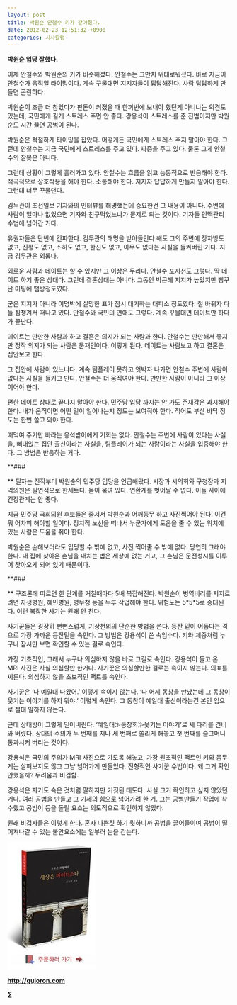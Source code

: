 ```yaml
---
layout: post
title: 박원순 안철수 키가 같아졌다.
date: 2012-02-23 12:51:32 +0900
categories: 시사칼럼
---
```

  
**박원순 입당 잘했다.** 

이제 안철수와 박원순의 키가 비슷해졌다. 안철수는 그만치 위태로워졌다. 바로 지금이 안철수가 움직일 타이밍이다. 계속 꾸물대면 지지자들이 답답해진다. 사람 답답하게 만들면 곤란하다. 

박원순이 조금 더 참았다가 판돈이 커졌을 때 한꺼번에 보내야 했던게 아니냐는 의견도 있는데, 국민에게 길게 스트레스 주면 안 좋다. 강용석이 스트레스를 준 진범이지만 박원순도 시간 끌면 공범이 된다. 

박원순은 적절하게 타이밍을 잡았다. 어떻게든 국민에게 스트레스 주지 말아야 한다. 그런데 안철수는 지금 국민에게 스트레스를 주고 있다. 짜증을 주고 있다. 물론 그게 안철수의 잘못은 아니다. 

그런데 상황이 그렇게 흘러가고 있다. 안철수는 흐름을 읽고 능동적으로 반응해야 한다. 적극적으로 상호작용을 해야 한다. 소통해야 한다. 지지자 답답하게 만들지 말아야 한다. 그런대 너무 꾸물댄다. 

김두관이 조선일보 기자와의 인터뷰를 해명했는데 중요한건 그 내용이 아니다. 주변에 사람이 얼마나 없었으면 기자와 친구먹었느냐가 문제로 되는 것이다. 기자들 인맥관리 수법에 넘어간 거다. 

유권자들은 단번에 간파한다. 김두관의 해명을 받아들인다 해도 그의 주변에 장자방도 없고, 진평도 없고, 소하도 없고, 한신도 없고, 아무도 없다는 사실을 들켜버린 거다. 지금 김두관은 외롭다. 

외로운 사람과 데이트는 할 수 있지만 그 이상은 무리다. 안철수 포지션도 그렇다. 딱 데이트 하기 좋은 상대다. 그런데 결혼상대는 아니다. 그동안 박근혜 지지가 높았지만 빵꾸난 미팅에 땜방정도였다. 

굳은 지지가 아니라 이명박에 실망한 표가 잠시 대기하는 대피소 정도였다. 철 바뀌자 다들 짐챙겨서 떠나고 있다. 안철수와 국민의 연애도 그렇다. 계속 꾸물대면 데이트만 하다가 끝난다. 

데이트는 만만한 사람과 하고 결혼은 의지가 되는 사람과 한다. 안철수는 만만해서 좋지만 정작 의지가 되는 사람은 문재인이다. 이렇게 된다. 데이트는 사람보고 하고 결혼은 집안보고 한다. 

그 집안에 사람이 있느냐다. 계속 팀플레이 못하고 엇박자 나가면 안철수 주변에 사람이 없다는 사실을 들키고 만다. 안철수는 더 움직여야 한다. 만만한 사람이 아니라 그 이상이어야 한다. 

편한 데이트 상대로 끝나지 말아야 한다. 민주당 입당 까지는 안 가도 존재감은 과시해야 한다. 내가 움직이면 어떤 일이 일어나는지 정도는 보여줘야 한다. 적어도 부산 바닥 정도는 한번 쓸고 와야 한다. 

떠먹여 주기만 바라는 응석받이에게 기회는 없다. 안철수는 주변에 사람이 있다는 사실을, 뼈대있는 집안 출신이라는 사실을, 팀플레이가 되는 사람이라는 사실을 입증해야 한다. 그 방법은 반응하는 거다. 



**\### 

** 필자는 진작부터 박원순의 민주당 입당을 언급해왔다. 시장과 시의회와 구청장과 지역의원은 필연적으로 한세트다. 몸이 묶여 있다. 연환계를 벗어날 수 없다. 이들 사이에 긴장관계는 안 좋다. 

지금 민주당 국회의원 후보들은 줄서서 박원순과 어깨동무 하고 사진찍어야 된다. 이건 뭐 어차피 해야할 일이다. 정치적 노선을 떠나서 누군가에게 도움을 줄 수 있는 위치에 있는 사람은 도움을 줘야 한다. 

박원순은 손해보더라도 입당할 수 밖에 없고, 사진 찍어줄 수 밖에 없다. 당연히 그래야 한다. 내 집에 찾아온 손님을 내치는 법은 세상에 없는 거고, 그 손님은 문전성시를 이루어 찾아오게 되어 있기 때문이다. 



**\### 

** 구조론에 따르면 한 단계를 거칠때마다 5배 복잡해진다. 박원순이 병역비리를 저지르려면 자생병원, 혜민병원, 병무청 등을 두루 작업해야 한다. 위험도는 5\*5\*5로 증대된다. 이런 복잡한 사기는 원래 안 친다. 

사기꾼들은 굉장히 뻔뻔스럽게, 기상천외의 단순한 방법을 쓴다. 등잔 밑이 어둡다는 격으로 가장 가까운 등잔밑을 속인다. 그 방법은 강용석이 쓴 속임수다. 키와 체중처럼 누구나 잠시만 보면 확인할 수 있는 걸로 속인다. 

가장 기초적인, 그래서 누구나 의심하지 않을 바로 그걸로 속인다. 강용석이 들고 온 MRI 사진은 사실 의심할만 한거다. 사기꾼은 의심할만한 걸로는 속이지 않는다. 의표를 찌른다. 의심하지 않을 초보적인 팩트를 속인다. 

사기꾼은 ‘나 예일대 나왔어.’ 이렇게 속이지 않는다. ‘나 어제 동창을 만났는데 그 동창이 웃기는 이야기를 하지 뭐야.’ 이렇게 속인다. 그 동창이 예일대 출신이라는건 본인 입으로 절대 말하지 않는다. 

근데 상대방이 그렇게 믿어버린다. ‘예일대≫동창회≫웃기는 이야기’로 세 다리를 건너와 버렸다. 상대의 주의가 두 번째를 지나 세 번째로 쏠리게 해놓고 첫 번째를 슬그머니 통과시켜 버리는 것이다. 

강용석은 국민의 주의가 MRI 사진으로 가도록 해놓고, 가장 원초적인 팩트인 키와 몸무게는 살펴보지도 않고 그냥 넘어가게 만들었다. 전형적인 사기꾼 수법이다. 왜 그거 확인 안했을까? 두려움과 비겁함. 



강용석은 자기도 속은 것처럼 말하지만 거짓된 태도다. 사실 그거 확인하고 싶지 않았던 거다. 여러 공범을 만들고 그 기세의 힘으로 넘어가려 한 거. 그는 공범만들기 작업에 착수했고 공범이 등을 돌릴 요소는 의도적으로 확인하지 않았다. 



원래 비겁자들은 이렇게 한다. 혼자 나쁜짓 하기 뭣하니까 공범을 끌어들이며 공범이 떨어져나갈 수 있는 불안요소에는 일부러 눈을 감는다.













<a href="?mid=book_minus&act=dispBoardWrite" target="_self"><img alt="0.JPG" src="files/attach/images/198/668/222/0.JPG" width="200" height="287" /> </a>


  






**http://gujoron.com**  


**∑**